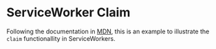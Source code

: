 ServiceWorker Claim
===================

Following the documentation in [MDN](https://developer.mozilla.org/en-US/docs/Web/API/Clients/claim), this is an example to illustrate the `claim` functionallity in ServiceWorkers.

